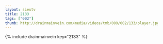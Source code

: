 ```yaml
--- 
layout: sieutv
title: 2133
tags: ["002"]
thumb: http://drainmainvein.com/media/videos/tmb/000/002/133/player.jpg
---
```

{% include drainmainvein key="2133" %} 
